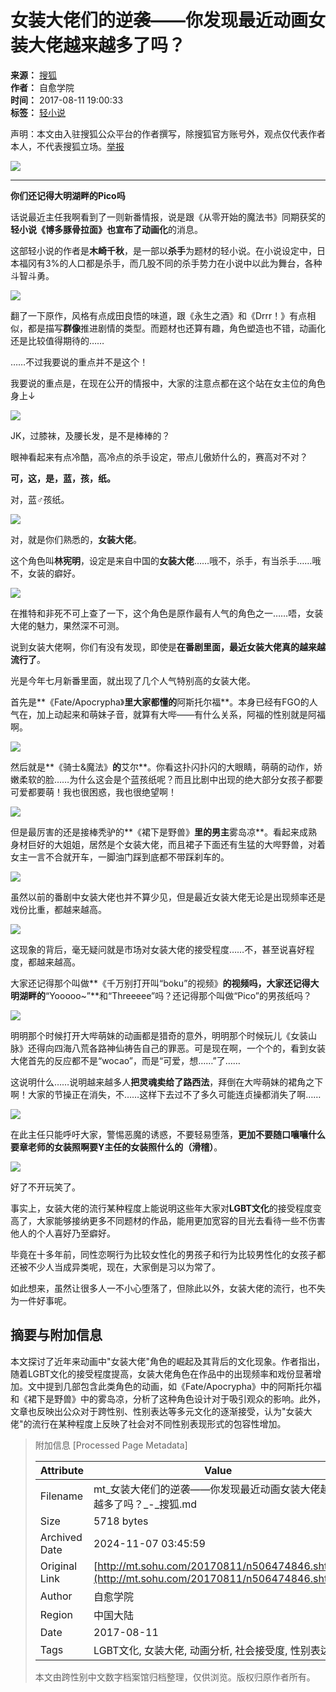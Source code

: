 # 女装大佬们的逆袭——你发现最近动画女装大佬越来越多了吗？

**来源：** [搜狐](https://mt.sohu.com/20170811/n506474846.shtml)  
**作者：** 自愈学院  
**时间：** 2017-08-11 19:00:33  
**标签：** [轻小说](https://mt.sohu.com/s2/tag/66988.shtml)  

声明：本文由入驻搜狐公众平台的作者撰写，除搜狐官方账号外，观点仅代表作者本人，不代表搜狐立场。[举报](https://quan.sohu.com/q/545c9b6bf6c43b5569fe64a2)

![](https://img.mp.itc.cn/upload/20170812/ac8b13a13b2741ecb357c3b4a275ee98.jpg)

---

**你们还记得大明湖畔的Pico吗**

话说最近主任我啊看到了一则新番情报，说是跟《从零开始的魔法书》同期获奖的**轻小说《博多豚骨拉面》**也宣布了**动画化**的消息。

这部轻小说的作者是**木崎千秋**，是一部以**杀手**为题材的轻小说。在小说设定中，日本福冈有3%的人口都是杀手，而几股不同的杀手势力在小说中以此为舞台，各种斗智斗勇。

![](https://img.mp.itc.cn/upload/20170812/593e19ae21ac417897d81da8bfa4badf_th.jpg)

翻了一下原作，风格有点成田良悟的味道，跟《永生之酒》和《Drrr！》有点相似，都是描写**群像**推进剧情的类型。而题材也还算有趣，角色塑造也不错，动画化还是比较值得期待的……

……不过我要说的重点并不是这个！

我要说的重点是，在现在公开的情报中，大家的注意点都在这个站在女主位的角色身上↓

![](https://img.mp.itc.cn/upload/20170812/912bb889605e4fe1abb74429a62ef2f5.jpg)

JK，过膝袜，及腰长发，是不是棒棒的？

眼神看起来有点冷酷，高冷点的杀手设定，带点儿傲娇什么的，赛高对不对？

**可，这，是，蓝，孩，纸。**

对，蓝♂孩纸。

![](https://img.mp.itc.cn/upload/20170812/be2bd76297924535a25db4052d6c30ed_th.jpg)

对，就是你们熟悉的，**女装大佬**。

这个角色叫**林宪明**，设定是来自中国的**女装大佬**……哦不，杀手，有当杀手……哦不，女装的癖好。

![](https://img.mp.itc.cn/upload/20170812/4d55e51dc5c94163b950410f15d7a6ed_th.jpg)

在推特和非死不可上查了一下，这个角色是原作最有人气的角色之一……唔，女装大佬的魅力，果然深不可测。

说到女装大佬啊，你们有没有发现，即使是**在番剧里面，最近女装大佬真的越来越流行了**。

光是今年七月新番里面，就出现了几个人气特别高的女装大佬。

首先是**《Fate/Apocrypha》**里大家都懂的**阿斯托尔福**。本身已经有FGO的人气在，加上动起来和萌妹子音，就算有大哔——有什么关系，阿福的性别就是阿福啊。

![](https://img.mp.itc.cn/upload/20170812/5dffcb5a158f4f5a8d203c806534480c_th.jpg)

然后就是**《骑士&魔法》**的**艾尔**。你看这扑闪扑闪的大眼睛，萌萌的动作，娇嫩柔软的脸……为什么这会是个蓝孩纸呢？而且比剧中出现的绝大部分女孩子都要可爱都要萌！我也很困惑，我也很绝望啊！

![](https://img.mp.itc.cn/upload/20170812/f2b4fe4ab0a147aabb8c0436b0a7ff32_th.jpg)

但是最厉害的还是接棒秃驴的**《裙下是野兽》**里的男主**雾岛凉**。看起来成熟身材巨好的大姐姐，居然是个女装大佬，而且裙子下面还有生猛的大哔野兽，对着女主一言不合就开车，一脚油门踩到底都不带踩刹车的。

![](https://img.mp.itc.cn/upload/20170812/d2ea2835551c4370b2cf62b69073bc8b_th.jpg)

虽然以前的番剧中女装大佬也并不算少见，但是最近女装大佬无论是出现频率还是戏份比重，都越来越高。

![](https://img.mp.itc.cn/upload/20170812/81e12e3e4db343d9a7aa606a252d677b.jpg)

这现象的背后，毫无疑问就是市场对女装大佬的接受程度……不，甚至说喜好程度，都越来越高。

大家还记得那个叫做**《千万别打开叫“boku”的视频》**的视频吗，大家还记得大明湖畔的**“Yooooo~”**和“Threeeee”吗？还记得那个叫做“Pico”的男孩纸吗？

![](https://img.mp.itc.cn/upload/20170812/0eed1c9bfd3743b4bca5fe56e3a69a98_th.jpg)

明明那个时候打开大哔萌妹的动画都是猎奇的意外，明明那个时候玩儿《女装山脉》还得向四海八荒各路神仙祷告自己的罪恶。可是现在啊，一个个的，看到女装大佬首先的反应都不是“wocao”，而是“可爱，想……”了……

这说明什么……说明越来越多人**把灵魂卖给了路西法**，拜倒在大哔萌妹的裙角之下啊！大家的节操正在消失，不……这样下去过不了多久可能连贞操都消失了啊……

![](https://img.mp.itc.cn/upload/20170812/e3530c8f90d040b093f85b750f6386eb_th.jpg)

在此主任只能呼吁大家，警惕恶魔的诱惑，不要轻易堕落，**更加不要随口嚷嚷什么要章老师的女装照啊要Y主任的女装照什么的（滑稽）**。

![](https://img.mp.itc.cn/upload/20170812/e3b3a55714854c2888b369bcfa6b0b8b.jpg)

好了不开玩笑了。

事实上，女装大佬的流行某种程度上能说明这些年大家对**LGBT文化**的接受程度变高了，大家能够接纳更多不同题材的作品，能用更加宽容的目光去看待一些不伤害他人的个人喜好乃至癖好。

毕竟在十多年前，同性恋啊行为比较女性化的男孩子和行为比较男性化的女孩子都还被不少人当成异类呢，现在，大家倒是习以为常了。

如此想来，虽然让很多人一不小心堕落了，但除此以外，女装大佬的流行，也不失为一件好事呢。

## 摘要与附加信息

<!-- tcd_abstract -->
本文探讨了近年来动画中"女装大佬"角色的崛起及其背后的文化现象。作者指出，随着LGBT文化的接受程度提高，女装大佬角色在作品中的出现频率和戏份显著增加。文中提到几部包含此类角色的动画，如《Fate/Apocrypha》中的阿斯托尔福和《裙下是野兽》中的雾岛凉，分析了这种角色设计对于吸引观众的影响。此外，文章也反映出公众对于跨性别、性别表达等多元文化的逐渐接受，认为"女装大佬"的流行在某种程度上反映了社会对不同性别表现形式的包容性增加。
<!-- tcd_abstract_end -->

> 附加信息 [Processed Page Metadata]
>
> | Attribute       | Value                                  |
> |-----------------|----------------------------------------|
> | Filename        | mt_女装大佬们的逆袭——你发现最近动画女装大佬越来越多了吗？_-_搜狐.md                             |
> | Size            | 5718 bytes                           |
> | Archived Date   | 2024-11-07 03:45:59                             |
> | Original Link   | [http://mt.sohu.com/20170811/n506474846.shtml](http://mt.sohu.com/20170811/n506474846.shtml)                       |
> | Author          | 自愈学院                               |
> | Region          | 中国大陆                               |
> | Date            | 2017-08-11                                 |
> | Tags            | LGBT文化, 女装大佬, 动画分析, 社会接受度, 性别表达                                 |
>
> 本文由跨性别中文数字档案馆归档整理，仅供浏览。版权归原作者所有。
>
